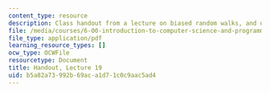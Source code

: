 ```yaml
---
content_type: resource
description: Class handout from a lecture on biased random walks, and distributions.
file: /media/courses/6-00-introduction-to-computer-science-and-programming-fall-2008/b5a82a73992b69aca1d71c0c9aac5ad4_lec19.pdf
file_type: application/pdf
learning_resource_types: []
ocw_type: OCWFile
resourcetype: Document
title: Handout, Lecture 19
uid: b5a82a73-992b-69ac-a1d7-1c0c9aac5ad4
---
```


